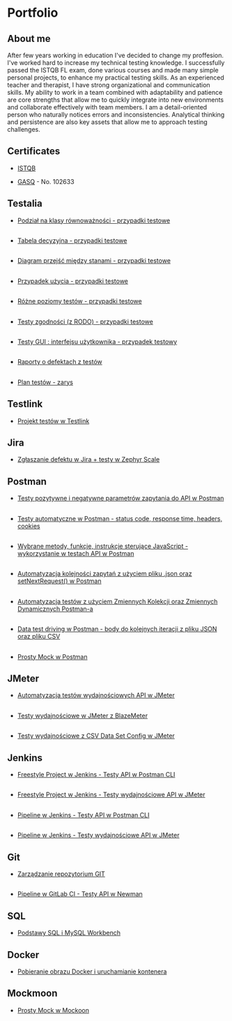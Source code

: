 # Portfolio

## About me
After few years working in education I've decided to change my proffesion. I've worked hard to increase my technical testing knowledge. I successfully passed the ISTQB FL exam, done various courses and made many simple personal projects, to enhance my practical  testing  skills. As an  experienced  teacher  and  therapist, I have strong organizational and communication skills. My ability to work in a team combined with adaptability and patience are core strengths that allow me to quickly integrate into new environments and collaborate effectively with team members. I am a detail-oriented person who naturally notices errors and inconsistencies. Analytical thinking and persistence are also key assets that allow me to approach testing challenges. 
##

## Certificates
- [ISTQB](https://drive.google.com/file/d/1Cmaybmeh-w2WHewEJ6sjj68Z20M7gfAT/view?usp=sharing)
* [GASQ](https://www.gasq.org/en/certification/check-a-certificate.html) - No. 102633
##

## Testalia

- [Podział na klasy równoważności - przypadki testowe](https://drive.google.com/file/d/1gTltFA6OMe8i0O7uHcLHB-SQgb1yN0FE/view?usp=share_link)

## 
- [Tabela decyzyjna - przypadki testowe](https://drive.google.com/file/d/1_j2FQ9thjhUdDIZnuBBrXANfSj5LPbnD/view?usp=share_link)

##
- [Diagram przejść między stanami - przypadki testowe](https://drive.google.com/file/d/1U8ex3uqvQVWASLNKREH0RjPg5llA7qlR/view?usp=share_link)

##  
- [Przypadek użycia - przypadki testowe](https://drive.google.com/file/d/1Jxx7EQ4bg9puWXYbzQk87s06D5tQB8k2/view?usp=share_link)

##  
- [Różne poziomy testów - przypadki testowe](https://drive.google.com/file/d/1GElip2i3hwu0XUrq8uh3hRPaw5tlEw8W/view?usp=share_link)

##  
- [Testy zgodności (z RODO) - przypadki testowe](https://drive.google.com/file/d/1EX93jiU1Zt6-qbV4ZVaJg9SaD7yg-e5M/view?usp=share_link)

##  
- [Testy GUI : interfejsu użytkownika - przypadek testowy](https://drive.google.com/file/d/1WNrHqXOWqXX4vqMzHy6-HJiT2QrZ1NRx/view?usp=share_link)

##  
- [Raporty o defektach z testów](https://drive.google.com/file/d/1kZcbMH--W-SCC23bGXbgYmGFBOcLNVJw/view?usp=share_link)

##  
- [Plan testów - zarys](https://drive.google.com/file/d/1AaYb0or4-pSaFxHPV1dcE1o3G_WwMDge/view?usp=share_link)
##

## Testlink
 
- [Projekt testów w Testlink](https://drive.google.com/file/d/1-9L_ru1ra4vVSeePSgl7n9lD4Fd2yt-B/view?usp=share_link)
##

## Jira
 
- [Zgłaszanie defektu w Jira + testy w Zephyr Scale](https://drive.google.com/file/d/1g9vwlrGLZvY6OrGtPtDN1Igh725MdVlz/view?usp=share_link)
##

## Postman 
  
- [Testy pozytywne i negatywne parametrów zapytania do API w Postman](https://drive.google.com/file/d/106TEnYy0JvfUhg2WqYdDUqESJ-ISUZ76/view?usp=share_link)

##  
- [Testy automatyczne w Postman - status code, response time, headers, cookies](https://drive.google.com/file/d/1MUnIviq6LnXmFXfZ--_lD3AxIytnOuAH/view?usp=share_link)

##  
- [Wybrane metody, funkcje, instrukcje sterujące JavaScript - wykorzystanie w testach API w Postman](https://drive.google.com/file/d/1mRT8pTvmQ2CpVaANMMqz0m4oKp-BMYFo/view?usp=share_link)

##
- [Automatyzacja kolejności zapytań z użyciem pliku .json oraz setNextRequest() w Postman](https://drive.google.com/file/d/1JtqbqMBQ64_jrQi-V6WxD-Qtc99hFcxv/view?usp=share_link)

##  
- [Automatyzacja testów z użyciem Zmiennych Kolekcji oraz Zmiennych Dynamicznych Postman-a](https://drive.google.com/file/d/1HdZ9vFTJZ6MNQdIXRmIigJeU1ML73Kzn/view?usp=share_link)

##  
- [Data test driving w Postman - body do kolejnych iteracji z pliku JSON oraz pliku CSV ](https://drive.google.com/file/d/1d15Ei5FZFR-AUDewrsuIyX1J79sWKnpy/view?usp=share_link)

##  
- [Prosty Mock w Postman](https://drive.google.com/file/d/1fMD6lDd7Fp9Zu8CYpcH7BkgWt3xINUd7/view?usp=share_link)
##

## JMeter
 
- [Automatyzacja testów wydajnościowych API w JMeter](https://drive.google.com/file/d/1vvH_sszxJWmxrCg1OD0KtuLKCME6mYuZ/view?usp=share_link)

##  
- [Testy wydajnościowe w JMeter z BlazeMeter](https://drive.google.com/file/d/1uvL6dh41SnbxTbtMi_v_615gosxgus5s/view?usp=share_link)

##  
- [Testy wydajnościowe z CSV Data Set Config w JMeter](https://drive.google.com/file/d/1KIX3HK2At69pH8d31aa1c7mRW5vw1eE1/view?usp=share_link)
##


## Jenkins
 
- [Freestyle Project w Jenkins - Testy API w Postman CLI](https://drive.google.com/file/d/1wiM1e3c9t9ILq0UCo3leqWh9HB0vPimN/view?usp=share_link)

##  
- [Freestyle Project w Jenkins - Testy wydajnościowe API w JMeter ](https://drive.google.com/file/d/1k2Y_crlkUGtm44QXd_a3Kzv1w9ShHp9q/view?usp=share_link)

##  
- [Pipeline w Jenkins - Testy API w Postman CLI](https://drive.google.com/file/d/1k9T--p4Mta2nqYPHerAUTZol1d9IT-b-/view?usp=share_link)

##  
- [Pipeline w Jenkins - Testy wydajnościowe API w JMeter](https://drive.google.com/file/d/117zDF_vJ5Rmf9E9kYVqdjELoWoEgeB3B/view?usp=share_link)
##


## Git
  
- [Zarządzanie repozytorium GIT](https://drive.google.com/file/d/1uNvHjnVizEcHr2fP15g-FbK5wxXemkPS/view?usp=share_link)

##  
- [Pipeline w GitLab CI - Testy API w Newman](https://drive.google.com/file/d/1pRLFykpeXMbRPbZpSc5ANwEDflyUiwTu/view?usp=share_link)
##


## SQL
 
- [Podstawy SQL i MySQL Workbench](https://drive.google.com/file/d/1wFPc80uwF24SX4vniyxJuIzJchFwQzGo/view?usp=share_link)
##


## Docker
 
- [Pobieranie obrazu Docker i uruchamianie kontenera](https://drive.google.com/file/d/1Oe44I18Tix7VOgTWREf3H3_RQtb12tPI/view?usp=share_link)
##


## Mockmoon
  
- [Prosty Mock w Mockoon](https://drive.google.com/file/d/1hXu1dDtJi0_HYU3jzBRnMyMS_WVH7SpK/view?usp=share_link)
##


